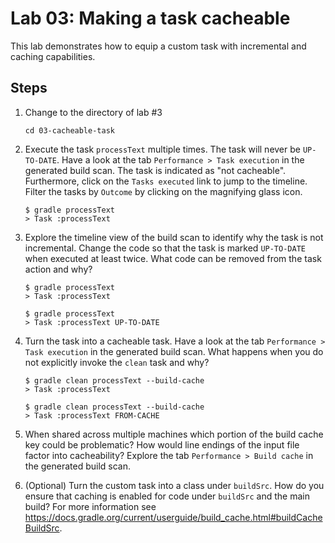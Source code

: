 Lab 03: Making a task cacheable
===============================

This lab demonstrates how to equip a custom task with incremental and caching capabilities.

Steps
-----

1. Change to the directory of lab #3

    ```
    cd 03-cacheable-task
    ```

2. Execute the task `processText` multiple times. The task will never be `UP-TO-DATE`. Have a look at the tab 
`Performance > Task execution` in the generated build scan. The task is indicated as "not cacheable". Furthermore, click
on the `Tasks executed` link to jump to the timeline. Filter the tasks by `Outcome` by clicking on the magnifying glass
icon.

   ```
   $ gradle processText
   > Task :processText
   ```

3. Explore the timeline view of the build scan to identify why the task is not incremental. Change the code so that the 
task is marked `UP-TO-DATE` when executed at least twice. What code can be removed from the task action and why?

    ```
    $ gradle processText
    > Task :processText

    $ gradle processText
    > Task :processText UP-TO-DATE
    ```

4. Turn the task into a cacheable task. Have a look at the tab `Performance > Task execution` in the generated build scan.
What happens when you do not explicitly invoke the `clean` task and why?

    ```
    $ gradle clean processText --build-cache
    > Task :processText

    $ gradle clean processText --build-cache
    > Task :processText FROM-CACHE
    ```

5. When shared across multiple machines which portion of the build cache key could be problematic? How would line endings
of the input file factor into cacheability? Explore the tab `Performance > Build cache` in the generated build scan.

6. (Optional) Turn the custom task into a class under `buildSrc`. How do you ensure that caching is enabled for code 
under `buildSrc` and the main build? For more information see https://docs.gradle.org/current/userguide/build_cache.html#buildCacheBuildSrc.
